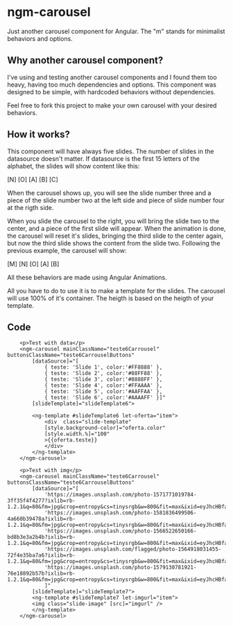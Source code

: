 # ngm-carousel

Just another carousel component for Angular. The "m" stands for minimalist behaviors and options.

## Why another carousel component?

I've using and testing another carousel components and I found them too heavy, having too much dependencies and options.
This component was designed to be simple, with hardcoded behaviors without dependencies.

Feel free to fork this project to make your own carousel with your desired behaviors.

## How it works?

This component will have always five slides. The number of slides in the datasource doesn't matter. If datasource is the first 15 letters of the alphabet, the slides will show content like this:

[N] [O] [A] [B] [C]

When the carousel shows up, you will see the slide number three and a piece of the slide number two at the left side and piece of slide number four at the rigth side.

When you slide the carousel to the right, you will bring the slide two to the center, and a piece of the first slide will appear.
When the animation is done, the carousel will reset it's slides, bringing the third slide to the center again, but now the third slide shows the content from the slide two. Following the previous example, the carousel will show:

[M] [N] [O] [A] [B]

All these behaviors are made using Angular Animations.

All you have to do to use it is to make a template for the slides. The carousel will use 100% of it's container. The heigth is based on the heigth of your template.

## Code

```
    <p>Test with data</p>
    <ngm-carousel mainClassName="teste6Carrousel" buttonsClassName="teste6CarrouselButtons" 
        [dataSource]="[
            { teste: 'Slide 1', color:'#FF8888' }, 
            { teste: 'Slide 2', color:'#88FF88' }, 
            { teste: 'Slide 3', color:'#8888FF' }, 
            { teste: 'Slide 4', color:'#FFAAAA' }, 
            { teste: 'Slide 5', color:'#AAFFAA' }, 
            { teste: 'Slide 6', color:'#AAAAFF' }]" 
        [slideTemplate]="slideTemplate6">

        <ng-template #slideTemplate6 let-oferta="item">
            <div  class="slide-template"
            [style.background-color]="oferta.color"
            [style.width.%]="100"
            >{{oferta.teste}}
            </div>
        </ng-template>
    </ngm-carousel>

    <p>Test with img</p>
    <ngm-carousel mainClassName="teste6Carrousel" buttonsClassName="teste6CarrouselButtons" 
        [dataSource]="[
            'https://images.unsplash.com/photo-1571771019784-3ff35f4f4277?ixlib=rb-1.2.1&q=80&fm=jpg&crop=entropy&cs=tinysrgb&w=800&fit=max&ixid=eyJhcHBfaWQiOjE0NTg5fQ',
            'https://images.unsplash.com/photo-1581836499506-4a660b39478a?ixlib=rb-1.2.1&q=80&fm=jpg&crop=entropy&cs=tinysrgb&w=800&fit=max&ixid=eyJhcHBfaWQiOjE0NTg5fQ',
            'https://images.unsplash.com/photo-1566522650166-bd8b3e3a2b4b?ixlib=rb-1.2.1&q=80&fm=jpg&crop=entropy&cs=tinysrgb&w=800&fit=max&ixid=eyJhcHBfaWQiOjE0NTg5fQ',
            'https://images.unsplash.com/flagged/photo-1564918031455-72f4e35ba7a6?ixlib=rb-1.2.1&q=80&fm=jpg&crop=entropy&cs=tinysrgb&w=800&fit=max&ixid=eyJhcHBfaWQiOjE0NTg5fQ',
            'https://images.unsplash.com/photo-1579130781921-76e18892b57b?ixlib=rb-1.2.1&q=80&fm=jpg&crop=entropy&cs=tinysrgb&w=800&fit=max&ixid=eyJhcHBfaWQiOjE0NTg5fQ'
            ]" 
        [slideTemplate]="slideTemplate7">
        <ng-template #slideTemplate7 let-imgurl="item">
        <img class="slide-image" [src]="imgurl" />
        </ng-template>
    </ngm-carousel>
```
